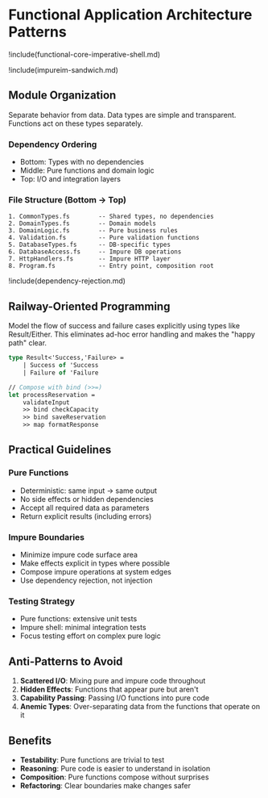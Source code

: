 # Functional Application Architecture Patterns

!include(functional-core-imperative-shell.md)

!include(impureim-sandwich.md)

## Module Organization

Separate behavior from data. Data types are simple and transparent. Functions act on these types separately.

### Dependency Ordering
- Bottom: Types with no dependencies
- Middle: Pure functions and domain logic
- Top: I/O and integration layers

### File Structure (Bottom → Top)
```
1. CommonTypes.fs        -- Shared types, no dependencies
2. DomainTypes.fs        -- Domain models
3. DomainLogic.fs        -- Pure business rules
4. Validation.fs         -- Pure validation functions
5. DatabaseTypes.fs      -- DB-specific types
6. DatabaseAccess.fs     -- Impure DB operations
7. HttpHandlers.fs       -- Impure HTTP layer
8. Program.fs            -- Entry point, composition root
```

!include(dependency-rejection.md)

## Railway-Oriented Programming

Model the flow of success and failure cases explicitly using types like Result/Either. This eliminates ad-hoc error handling and makes the "happy path" clear.

```fsharp
type Result<'Success,'Failure> =
    | Success of 'Success
    | Failure of 'Failure

// Compose with bind (>>=)
let processReservation =
    validateInput
    >> bind checkCapacity
    >> bind saveReservation
    >> map formatResponse
```

## Practical Guidelines

### Pure Functions
- Deterministic: same input → same output
- No side effects or hidden dependencies
- Accept all required data as parameters
- Return explicit results (including errors)

### Impure Boundaries
- Minimize impure code surface area
- Make effects explicit in types where possible
- Compose impure operations at system edges
- Use dependency rejection, not injection

### Testing Strategy
- Pure functions: extensive unit tests
- Impure shell: minimal integration tests
- Focus testing effort on complex pure logic

## Anti-Patterns to Avoid

1. **Scattered I/O**: Mixing pure and impure code throughout
2. **Hidden Effects**: Functions that appear pure but aren't
3. **Capability Passing**: Passing I/O functions into pure code
4. **Anemic Types**: Over-separating data from the functions that operate on it

## Benefits

- **Testability**: Pure functions are trivial to test
- **Reasoning**: Pure code is easier to understand in isolation
- **Composition**: Pure functions compose without surprises
- **Refactoring**: Clear boundaries make changes safer
